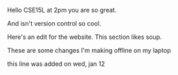 Hello CSE15L at 2pm you are so great.

And isn't version control so cool.

Here's an edit for the website. This section likes soup.

These are some changes I'm making offline on my laptop

this line was added on wed, jan 12